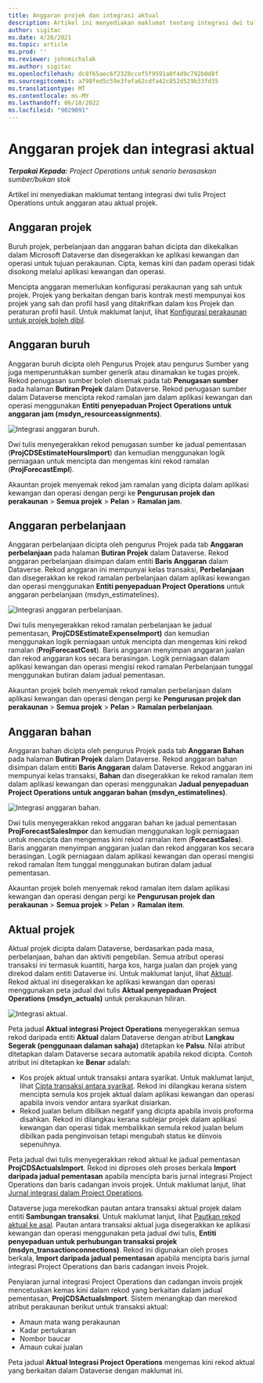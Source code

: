 ```yaml
---
title: Anggaran projek dan integrasi aktual
description: Artikel ini menyediakan maklumat tentang integrasi dwi tulis Project Operations untuk anggaran atau aktual projek.
author: sigitac
ms.date: 4/26/2021
ms.topic: article
ms.prod: ''
ms.reviewer: johnmichalak
ms.author: sigitac
ms.openlocfilehash: dc8f65aec6f2328ccef5f9591a0f4d9c792b0d8f
ms.sourcegitcommit: a798fed5c59e3fefa62cdfa42c852d529b33fd35
ms.translationtype: MT
ms.contentlocale: ms-MY
ms.lasthandoff: 06/18/2022
ms.locfileid: "9029091"
---
```

# <a name="project-estimates-and-actuals-integration"></a>Anggaran projek dan integrasi aktual

_**Terpakai Kepada:** Project Operations untuk senario berasaskan sumber/bukan stok_

Artikel ini menyediakan maklumat tentang integrasi dwi tulis Project Operations untuk anggaran atau aktual projek.

## <a name="project-estimates"></a>Anggaran projek

Buruh projek, perbelanjaan dan anggaran bahan dicipta dan dikekalkan dalam Microsoft Dataverse dan disegerakkan ke aplikasi kewangan dan operasi untuk tujuan perakaunan. Cipta, kemas kini dan padam operasi tidak disokong melalui aplikasi kewangan dan operasi.

Mencipta anggaran memerlukan konfigurasi perakaunan yang sah untuk projek. Projek yang berkaitan dengan baris kontrak mesti mempunyai kos projek yang sah dan profil hasil yang ditakrifkan dalam kos Projek dan peraturan profil hasil. Untuk maklumat lanjut, lihat [Konfigurasi perakaunan untuk projek boleh dibil](../project-accounting/configure-accounting-billable-projects.md#configure-project-cost-and-revenue-profile-rules).

## <a name="labor-estimates"></a>Anggaran buruh

Anggaran buruh dicipta oleh Pengurus Projek atau pengurus Sumber yang juga memperuntukkan sumber generik atau dinamakan ke tugas projek. Rekod penugasan sumber boleh disemak pada tab **Penugasan sumber** pada halaman **Butiran Projek** dalam Dataverse. Rekod penugasan sumber dalam Dataverse mencipta rekod ramalan jam dalam aplikasi kewangan dan operasi menggunakan **Entiti penyepaduan Project Operations untuk anggaran jam (msdyn\_resourceassignments)**.

   ![Integrasi anggaran buruh.](./Media/DW4LaborEstimates.png)

Dwi tulis menyegerakkan rekod penugasan sumber ke jadual pementasan (**ProjCDSEstimateHoursImport**) dan kemudian menggunakan logik perniagaan untuk mencipta dan mengemas kini rekod ramalan (**ProjForecastEmpl**).

Akauntan projek menyemak rekod jam ramalan yang dicipta dalam aplikasi kewangan dan operasi dengan pergi ke **Pengurusan projek dan perakaunan** > **Semua projek** > **Pelan** > **Ramalan jam**.

## <a name="expense-estimates"></a>Anggaran perbelanjaan

Anggaran perbelanjaan dicipta oleh pengurus Projek pada tab **Anggaran perbelanjaan** pada halaman **Butiran Projek** dalam Dataverse. Rekod anggaran perbelanjaan disimpan dalam entiti **Baris Anggaran** dalam Dataverse. Rekod anggaran ini mempunyai kelas transaksi, **Perbelanjaan** dan disegerakkan ke rekod ramalan perbelanjaan dalam aplikasi kewangan dan operasi menggunakan **Entiti penyepaduan Project Operations** untuk anggaran perbelanjaan (msdyn\_estimatelines).

   ![Integrasi anggaran perbelanjaan.](./Media/DW4ExpenseEstimates.png)

Dwi tulis menyegerakkan rekod ramalan perbelanjaan ke jadual pementasan, **ProjCDSEstimateExpenseImport)** dan kemudian menggunakan logik perniagaan untuk mencipta dan mengemas kini rekod ramalan (**ProjForecastCost**). Baris anggaran menyimpan anggaran jualan dan rekod anggaran kos secara berasingan. Logik perniagaan dalam aplikasi kewangan dan operasi mengisi rekod ramalan Perbelanjaan tunggal menggunakan butiran dalam jadual pementasan.

Akauntan projek boleh menyemak rekod ramalan perbelanjaan dalam aplikasi kewangan dan operasi dengan pergi ke **Pengurusan projek dan perakaunan** > **Semua projek** > **Pelan** > **Ramalan perbelanjaan**.

## <a name="material-estimates"></a>Anggaran bahan

Anggaran bahan dicipta oleh pengurus Projek pada tab **Anggaran Bahan** pada halaman **Butiran Projek** dalam Dataverse. Rekod anggaran bahan disimpan dalam entiti **Baris Anggaran** dalam Dataverse. Rekod anggaran ini mempunyai kelas transaksi, **Bahan** dan disegerakkan ke rekod ramalan item dalam aplikasi kewangan dan operasi menggunakan **Jadual penyepaduan Project Operations untuk anggaran bahan (msdyn\_estimatelines)**.

   ![Integrasi anggaran bahan.](./Media/DW4MaterialEstimates.png)

Dwi tulis menyegerakkan rekod anggaran bahan ke jadual pementasan **ProjForecastSalesImpor** dan kemudian menggunakan logik perniagaan untuk mencipta dan mengemas kini rekod ramalan item (**ForecastSales**). Baris anggaran menyimpan anggaran jualan dan rekod anggaran kos secara berasingan. Logik perniagaan dalam aplikasi kewangan dan operasi mengisi rekod ramalan Item tunggal menggunakan butiran dalam jadual pementasan.

Akauntan projek boleh menyemak rekod ramalan item dalam aplikasi kewangan dan operasi dengan pergi ke **Pengurusan projek dan perakaunan** > **Semua projek** > **Pelan** > **Ramalan item**.

## <a name="project-actuals"></a>Aktual projek

Aktual projek dicipta dalam Dataverse, berdasarkan pada masa, perbelanjaan, bahan dan aktiviti pengebilan. Semua atribut operasi transaksi ini termasuk kuantiti, harga kos, harga jualan dan projek yang direkod dalam entiti Dataverse ini. Untuk maklumat lanjut, lihat [Aktual](../actuals/actuals-overview.md). Rekod aktual ini disegerakkan ke aplikasi kewangan dan operasi menggunakan peta jadual dwi tulis **Aktual penyepaduan Project Operations (msdyn\_actuals)** untuk perakaunan hiliran.

   ![Integrasi aktual.](./Media/DW4Actuals.png)

Peta jadual **Aktual integrasi Project Operations** menyegerakkan semua rekod daripada entiti **Aktual** dalam Dataverse dengan atribut **Langkau Segerak (penggunaan dalaman sahaja)** ditetapkan ke **Palsu**. Nilai atribut ditetapkan dalam Dataverse secara automatik apabila rekod dicipta. Contoh atribut ini ditetapkan ke **Benar** adalah:

  - Kos projek aktual untuk transaksi antara syarikat. Untuk maklumat lanjut, lihat [Cipta transaksi antara syarikat](../project-accounting/create-intercompany-transactions.md). Rekod ini dilangkau kerana sistem mencipta semula kos projek aktual dalam aplikasi kewangan dan operasi apabila invois vendor antara syarikat disiarkan.
  - Rekod jualan belum dibilkan negatif yang dicipta apabila invois proforma disahkan. Rekod ini dilangkau kerana sublejar projek dalam aplikasi kewangan dan operasi tidak membalikkan semula rekod jualan belum dibilkan pada penginvoisan tetapi mengubah status ke diinvois sepenuhnya.

Peta jadual dwi tulis menyegerakkan rekod aktual ke jadual pementasan **ProjCDSActualsImport**. Rekod ini diproses oleh proses berkala **Import daripada jadual pementasan** apabila mencipta baris jurnal integrasi Project Operations dan baris cadangan invois projek. Untuk maklumat lanjut, lihat [Jurnal integrasi dalam Project Operations](../project-accounting/project-operations-integration-journal.md).

Dataverse juga merekodkan pautan antara transaksi aktual projek dalam entiti **Sambungan transaksi**. Untuk maklumat lanjut, lihat [Pautkan rekod aktual ke asal](../actuals/linkingactuals.md). Pautan antara transaksi aktual juga disegerakkan ke aplikasi kewangan dan operasi menggunakan peta jadual dwi tulis, **Entiti penyepaduan untuk perhubungan transaksi projek (msdyn\_transactionconnections)**. Rekod ini digunakan oleh proses berkala, **Import daripada jadual pementasan** apabila mencipta baris jurnal integrasi Project Operations dan baris cadangan invois Projek.

Penyiaran jurnal integrasi Project Operations dan cadangan invois projek mencetuskan kemas kini dalam rekod yang berkaitan dalam jadual pementasan, **ProjCDSActualsImport**. Sistem menangkap dan merekod atribut perakaunan berikut untuk transaksi aktual:

- Amaun mata wang perakaunan
- Kadar pertukaran
- Nombor baucar
- Amaun cukai jualan

Peta jadual **Aktual Integrasi Project Operations** mengemas kini rekod aktual yang berkaitan dalam Dataverse dengan maklumat ini.
